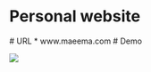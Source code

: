 
<h1 align="left">Personal website</h1> 
# URL
* www.maeema.com
# Demo

<a style="align: center;" href="https://imgflip.com/gif/34ggub"><img src="https://i.imgflip.com/34ggub.gif"/></a>
